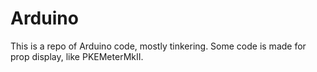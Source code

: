 # Arduino
This is a repo of Arduino code, mostly tinkering.  Some code is made for prop display, like PKEMeterMkII.
